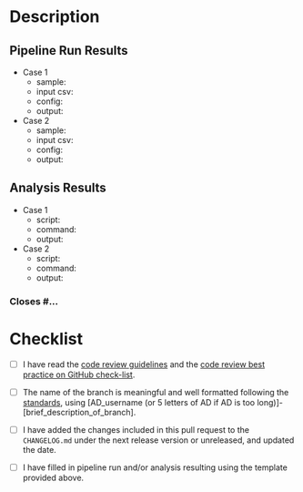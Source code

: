 # Description
<!--- Briefly describe the changes included in this pull request and the paths to the test cases below
 !--- starting with 'Closes #...' if appropriate --->

## Pipeline Run Results

- Case 1
    - sample:    <!-- e.g. A-mini S2.T-1, A-mini S2.T-n1 -->
    - input csv: <!-- path/to/input.csv -->
    - config:    <!-- path/to/xxx.config -->
    - output:    <!-- path/to/output -->
- Case 2
    - sample:    <!-- e.g. A-mini S2.T-1, A-mini S2.T-n1 -->
    - input csv: <!-- path/to/input.csv -->
    - config:    <!-- path/to/xxx.config -->
    - output:    <!-- path/to/output -->

## Analysis Results

- Case 1
    - script:    <!-- path/to/script.R -->
    - command:   <!-- path/to/launch.sh -->
    - output:    <!-- path/to/output -->
- Case 2
    - script:    <!-- path/to/script.R -->
    - command:   <!-- path/to/launch.sh -->
    - output:    <!-- path/to/output -->

### Closes #...

# Checklist
<!--- Please read each of the following items and confirm by replacing the [ ] with a [X] --->

- [ ] I have read the [code review guidelines](https://confluence.mednet.ucla.edu/display/BOUTROSLAB/Code+Review+Guidelines) and the [code review best practice on GitHub check-list](https://confluence.mednet.ucla.edu/display/BOUTROSLAB/Code+Review+Best+Practice+on+GitHub+-+Check+List).

- [ ] The name of the branch is meaningful and well formatted following the [standards](https://confluence.mednet.ucla.edu/display/BOUTROSLAB/Code+Review+Best+Practice+on+GitHub+-+Check+List), using \[AD_username (or 5 letters of AD if AD is too long)]-\[brief_description_of_branch].

- [ ] I have added the changes included in this pull request to the `CHANGELOG.md` under the next release version or unreleased, and updated the date.

- [ ] I have filled in pipeline run and/or analysis resulting using the template provided above.
